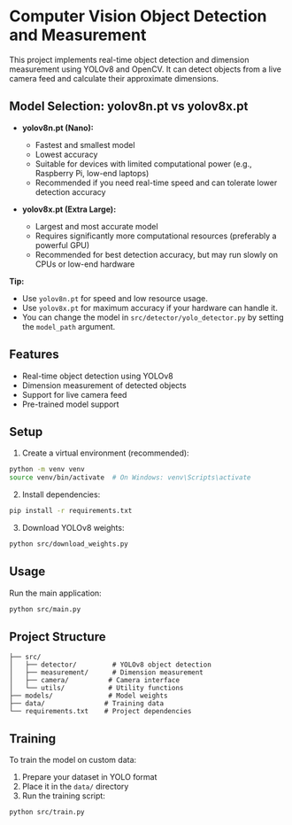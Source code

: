 # Computer Vision Object Detection and Measurement

This project implements real-time object detection and dimension measurement using YOLOv8 and OpenCV. It can detect objects from a live camera feed and calculate their approximate dimensions.

## Model Selection: yolov8n.pt vs yolov8x.pt

- **yolov8n.pt (Nano):**
  - Fastest and smallest model
  - Lowest accuracy
  - Suitable for devices with limited computational power (e.g., Raspberry Pi, low-end laptops)
  - Recommended if you need real-time speed and can tolerate lower detection accuracy

- **yolov8x.pt (Extra Large):**
  - Largest and most accurate model
  - Requires significantly more computational resources (preferably a powerful GPU)
  - Recommended for best detection accuracy, but may run slowly on CPUs or low-end hardware

**Tip:**
- Use `yolov8n.pt` for speed and low resource usage.
- Use `yolov8x.pt` for maximum accuracy if your hardware can handle it.
- You can change the model in `src/detector/yolo_detector.py` by setting the `model_path` argument.

## Features
- Real-time object detection using YOLOv8
- Dimension measurement of detected objects
- Support for live camera feed
- Pre-trained model support

## Setup
1. Create a virtual environment (recommended):
```bash
python -m venv venv
source venv/bin/activate  # On Windows: venv\Scripts\activate
```

2. Install dependencies:
```bash
pip install -r requirements.txt
```

3. Download YOLOv8 weights:
```bash
python src/download_weights.py
```

## Usage
Run the main application:
```bash
python src/main.py
```

## Project Structure
```
├── src/
│   ├── detector/         # YOLOv8 object detection
│   ├── measurement/      # Dimension measurement
│   ├── camera/          # Camera interface
│   └── utils/           # Utility functions
├── models/              # Model weights
├── data/               # Training data
└── requirements.txt    # Project dependencies
```

## Training
To train the model on custom data:
1. Prepare your dataset in YOLO format
2. Place it in the `data/` directory
3. Run the training script:
```bash
python src/train.py
``` 